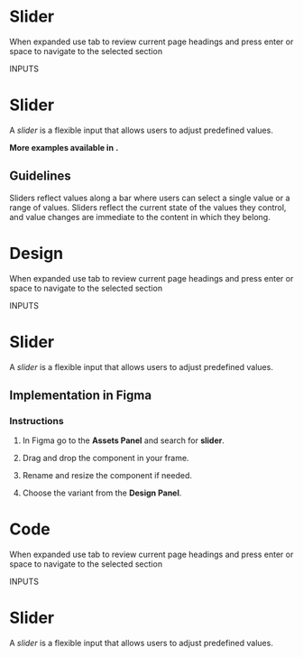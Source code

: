 # Slider

When expanded use tab to review current page headings and press enter or space to navigate to the selected section

INPUTS

# Slider

A _slider_ is a flexible input that allows users to adjust predefined values.

  

**More examples available in** **.**

## Guidelines

Sliders reflect values along a bar where users can select a single value or a range of values. Sliders reflect the current state of the values they control, and value changes are immediate to the content in which they belong.



# Design

When expanded use tab to review current page headings and press enter or space to navigate to the selected section

INPUTS

# Slider

A _slider_ is a flexible input that allows users to adjust predefined values.

## Implementation in Figma

### Instructions

1.  In Figma go to the **Assets Panel** and search for **slider**.
    
2.  Drag and drop the component in your frame.
    
3.  Rename and resize the component if needed.
    
4.  Choose the variant from the **Design Panel**.



# Code

When expanded use tab to review current page headings and press enter or space to navigate to the selected section

INPUTS

# Slider

A _slider_ is a flexible input that allows users to adjust predefined values.
